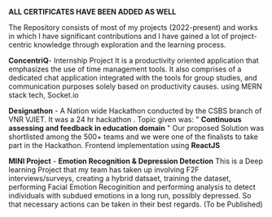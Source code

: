 **ALL CERTIFICATES HAVE BEEN ADDED AS WELL**


The Repository consists of most of my projects (2022-present) and works in which I have significant 
contributions and I have gained a lot of project-centric knowledge through exploration
and the learning process.


**ConcentriQ**- Internship Project
It is a productivity oriented application that emphasizes the use of time management tools.
It also comprises of a dedicated chat application integrated with the tools for group studies,
and communication purposes solely based on productivity causes.
using MERN stack tech, Socket.io

**Designathon** - 
A Nation wide Hackathon conducted by the CSBS branch of VNR VJIET.
It was a 24 hr hackathon .
Topic given was: " **Continuous assessing and feedback in education domain** "
Our proposed Solution was shortlisted among the 500+ teams and we were one of the finalists 
to take part in the Hackathon.
Frontend implementation using **ReactJS**

**MINI Project** - **Emotion Recognition & Depression Detection**
This is a Deep learning Project that my team has taken up involving F2F interviews/surveys, creating a hybrid datsaet, 
training the dataset, performing Facial Emotion Recoginition and performing analysis to detect individuals with 
subdued emotions in a long run, possibly depressed. So that necessary actions can be taken in their best regards.
(To be Published)

